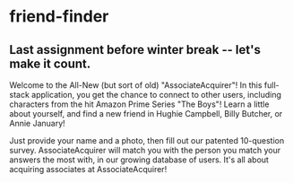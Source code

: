# friend-finder
Last assignment before winter break -- let's make it count.
-------------------------------------------------------------------------------------------------------

Welcome to the All-New (but sort of old) "AssociateAcquirer"! In this full-stack application, you get the chance to connect to other users, including characters from the hit Amazon Prime Series "The Boys"! Learn a little about yourself, and find a new friend in Hughie Campbell, Billy Butcher, or Annie January! 

Just provide your name and a photo, then fill out our patented 10-question survey. AssociateAcquirer will match you with the person you match your answers the most with, in our growing database of users. It's all about acquiring associates at AssociateAcquirer!